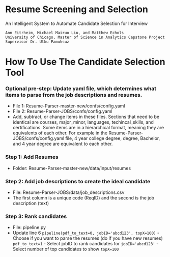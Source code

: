 # Resume Screening and Selection
An Intelligent System to Automate Candidate Selection for Interview

    Ann Eitrheim, Michael Mairuo Liu, and Matthew Echols  
    University of Chicago, Master of Science in Analytics Capstone Project  
    Supervisor Dr. Utku Pamuksuz  



# How To Use The Candidate Selection Tool

### Optional pre-step: Update yaml file, which determines what items to parse from the job descriptions and resumes.
-	File 1: Resume-Parser-master-new/confs/config.yaml
-	File 2: Resume-Parser-JOBS/confs/config.yaml
-	Add, subtract, or change items in these files. Sections that need to be identical are courses, major_minor, languages, techincal_skills, and certifications. Some items are in a hierarchical format, meaning they are equivalents of each other. For example in the  Resume-Parser-JOBS/confs/config.yaml file, 4 year college degree, degree, Bachelor, and 4 year degree are equivalent to each other.
### Step 1: Add Resumes
-	Folder: Resume-Parser-master-new/data/input/resumes
### Step 2: Add job descriptions to create the ideal candidate
-	File: Resume-Parser-JOBS/data/job_descriptions.csv
-	The first column is a unique code (ReqID) and the second is the job description (text)
### Step 3: Rank candidates
-	File: pipeline.py
-	Update line 6 `pipeline(pdf_to_text=0, jobID='abcd123', topX=100)`
        -   Choose if you want to parse the resumes (do if you have new resumes) `pdf_to_text=1`
        -   Select jobID to rank candidates for `jobID='abcd123'`
        -   Select number of top candidates to show `topX=100`

